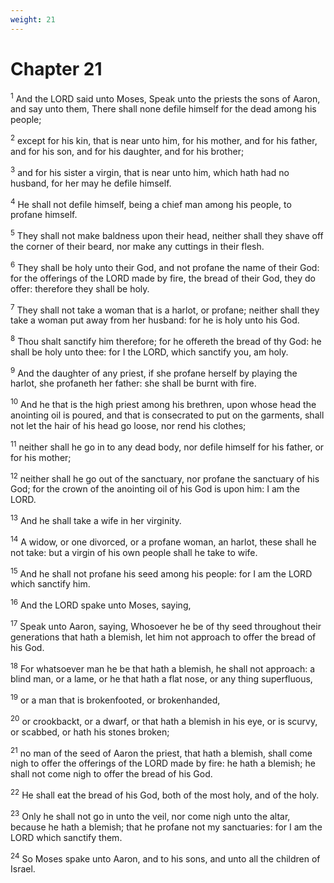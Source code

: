```yaml
---
weight: 21
---
```


# Chapter 21

<sup>1</sup> And the LORD said unto Moses, Speak unto the priests the sons of Aaron, and say unto them, There shall none defile himself for the dead among his people; 

<sup>2</sup> except for his kin, that is near unto him, for his mother, and for his father, and for his son, and for his daughter, and for his brother; 

<sup>3</sup> and for his sister a virgin, that is near unto him, which hath had no husband, for her may he defile himself. 

<sup>4</sup> He shall not defile himself, being a chief man among his people, to profane himself. 

<sup>5</sup> They shall not make baldness upon their head, neither shall they shave off the corner of their beard, nor make any cuttings in their flesh. 

<sup>6</sup> They shall be holy unto their God, and not profane the name of their God: for the offerings of the LORD made by fire, the bread of their God, they do offer: therefore they shall be holy. 

<sup>7</sup> They shall not take a woman that is a harlot, or profane; neither shall they take a woman put away from her husband: for he is holy unto his God. 

<sup>8</sup> Thou shalt sanctify him therefore; for he offereth the bread of thy God: he shall be holy unto thee: for I the LORD, which sanctify you, am holy. 

<sup>9</sup> And the daughter of any priest, if she profane herself by playing the harlot, she profaneth her father: she shall be burnt with fire. 

<sup>10</sup> And he that is the high priest among his brethren, upon whose head the anointing oil is poured, and that is consecrated to put on the garments, shall not let the hair of his head go loose, nor rend his clothes; 

<sup>11</sup> neither shall he go in to any dead body, nor defile himself for his father, or for his mother; 

<sup>12</sup> neither shall he go out of the sanctuary, nor profane the sanctuary of his God; for the crown of the anointing oil of his God is upon him: I am the LORD. 

<sup>13</sup> And he shall take a wife in her virginity. 

<sup>14</sup> A widow, or one divorced, or a profane woman, an harlot, these shall he not take: but a virgin of his own people shall he take to wife. 

<sup>15</sup> And he shall not profane his seed among his people: for I am the LORD which sanctify him. 

<sup>16</sup> And the LORD spake unto Moses, saying, 

<sup>17</sup> Speak unto Aaron, saying, Whosoever he be of thy seed throughout their generations that hath a blemish, let him not approach to offer the bread of his God. 

<sup>18</sup> For whatsoever man he be that hath a blemish, he shall not approach: a blind man, or a lame, or he that hath a flat nose, or any thing superfluous, 

<sup>19</sup> or a man that is brokenfooted, or brokenhanded, 

<sup>20</sup> or crookbackt, or a dwarf, or that hath a blemish in his eye, or is scurvy, or scabbed, or hath his stones broken; 

<sup>21</sup> no man of the seed of Aaron the priest, that hath a blemish, shall come nigh to offer the offerings of the LORD made by fire: he hath a blemish; he shall not come nigh to offer the bread of his God. 

<sup>22</sup> He shall eat the bread of his God, both of the most holy, and of the holy. 

<sup>23</sup> Only he shall not go in unto the veil, nor come nigh unto the altar, because he hath a blemish; that he profane not my sanctuaries: for I am the LORD which sanctify them. 

<sup>24</sup> So Moses spake unto Aaron, and to his sons, and unto all the children of Israel. 


